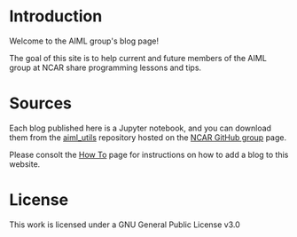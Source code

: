 # Introduction

Welcome to the AIML group's blog page! 

The goal of this site is to help current and future members of the AIML group at NCAR share programming lessons and tips. 

# Sources
Each blog published here is a Jupyter notebook, and you can download them from the [aiml_utils](https://github.com/NCAR/aiml-utils/tree/master/blog/site) repository hosted on the [NCAR GitHub group](https://github.com/NCAR) page.

Please consolt the [How To](https://ncar.github.io/aiml-utils/home.html) page for instructions on how to add a blog to this website. 

# License
This work is licensed under a GNU General Public License v3.0

<!-- ## Notes

```{note}
This site is under construction!
``` -->